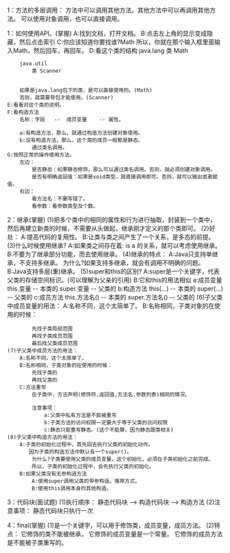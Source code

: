 1：方法的多层调用：
	方法中可以调用其他方法。其他方法中可以再调用其他方法。
	可以使用对象调用，也可以直接调用。


1：如何使用API。(掌握)
	A:找到文档，打开文档。
	B:点击左上角的显示变成隐藏，然后点击索引
	C:你应该知道你要找谁?Math
		所以，你就在那个输入框里面输入Math，然后回车，再回车。
	D:看这个类的结构
		java.lang 
			类 Math

		java.util 
			类 Scanner


		如果是java.lang包下的类，是可以直接使用的。(Math)
		否则，就需要导包才能使用。(Scanner)
	E:看看对这个类的说明。
	F:看构造方法
		名称：字段	--	成员变量	-- 属性。

		a:有构造方法，那么，就通过构造方法创建对象使用。
		b:没有构造方法，那么，这个类的成员一般都是静态。
			通过类名调用。
	G:按照正常的操作使用方法。
		左边：
			是否静态：如果静态修饰，那么可以通过类名调用。否则，就必须创建对象调用。
			是否有明确返回值：如果是void类型，就直接调用即可。否则，就可以输出或者赋值。
		右边：
			看方法名：不要写错了。
			看参数：看参数类型及个数。

2：继承(掌握)
	(1)把多个类中的相同的属性和行为进行抽取，封装到一个类中，
	   然后再建立新类的时候，不需要从头做起，继承刚才定义的那个类即可。
	(2)好处：
		A:提高代码的复用性。
		B:让类与类之间产生了一个关系，是多态的前提。
	(3)什么时候使用继承?
		A:如果类之间存在着:
			is a 的关系，就可以考虑使用继承。
		B:不要为了继承部分功能，而去使用继承。
	(4)继承的特点：
		A:Java只支持单继承，不支持多继承。
			为什么?如果支持多继承，就会有调用不明确的问题。
		B:Java支持多层(重)继承。
	(5)super和this的区别?
		A:super是一个关键字，代表父类的存储空间标识。(可以理解为父亲的引用)
		B:它和this的用法相似
			a:成员变量
				this.变量	--	本类的
				super.变量	--	父类的
			b:构造方法
				this(...)	--	本类的
				super(...)	--	父类的
			c:成员方法
				this.方法名()	--	本类的	
				super.方法名()	--	父类的
	(6)子父类中成员变量的用法：
		A:名称不同，这个太简单了。
		B:名称相同，子类对象的在使用的时候：
			
			先找子类局部范围
			再找子类成员范围
			最后找父类成员范围
	(7)子父类中成员方法的用法：
		A:名称不同，这个太简单了。
		B:名称相同，子类对象的在使用的时候：
			先找子类的
			再找父类的
		C:方法重写
			在子类中，方法声明(修饰符,返回值,方法名,参数列表)相同的情况。

			注意事项：
				a:父类中私有方法是不能被重写
				b:子类方法的访问权限一定要大于等于父类的访问权限
				c:静态只能重写静态。(这个不能算，因为静态跟类相关)
	(8)子父类中构造方法的用法：
		A:子类的初始化过程中，首先回去执行父类的初始化动作。
		   因为子类的构造方法中默认有一个super()。
			为什么?子类要使用父类的成员变量，这个初始化，必须在子类初始化之前完成。
			所以，子类的初始化过程中，会先执行父类的初始化。
		B:如果父类没有无参构造方法
			A:使用super调用父类的带参构造。推荐方式。
			B:使用this调用本身的其他构造。
3：代码块(面试题)
	(1)执行顺序：
		静态代码块 --> 构造代码块 --> 构造方法
	(2)注意事项：
		静态代码块只执行一次

4：final(掌握)
	(1)是一个关键字，可以用于修饰类，成员变量，成员方法。
	(2)特点：
		它修饰的类不能被继承。
		它修饰的成员变量是一个常量。
		它修饰的成员方法是不能被子类重写的。